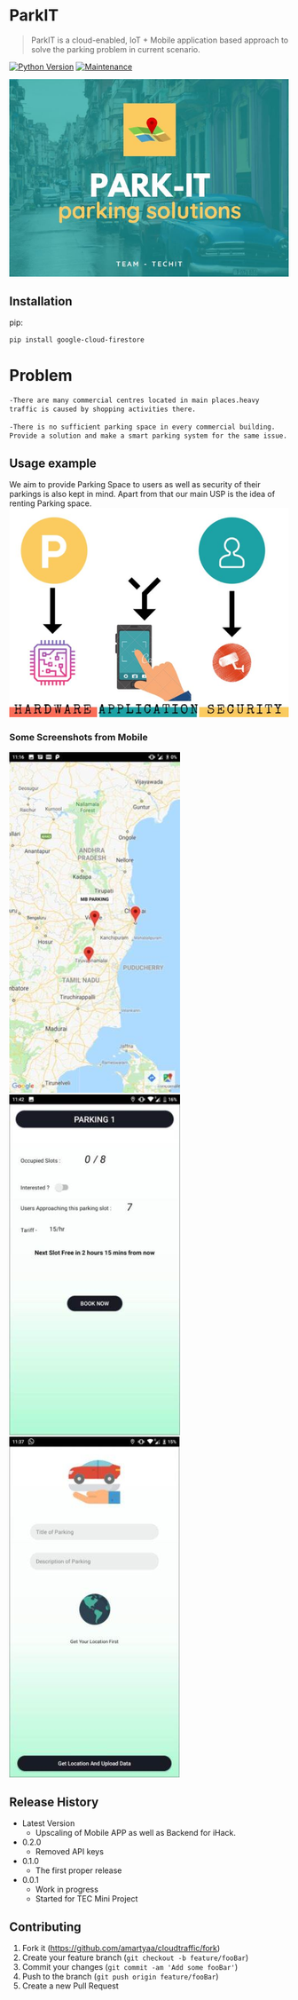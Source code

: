# ParkIT
> ParkIT is a cloud-enabled, IoT + Mobile application based approach to solve the parking problem in current scenario.

[![Python Version][python-image]][pip-url]
[![Maintenance](https://img.shields.io/badge/Maintained%3F-yes-green.svg)](https://GitHub.com/Naereen/StrapDown.js/graphs/commit-activity)

![](header.png)

## Installation

pip:

```sh
pip install google-cloud-firestore
```
# Problem

    -There are many commercial centres located in main places.heavy traffic is caused by shopping activities there. 

    -There is no sufficient parking space in every commercial building. Provide a solution and make a smart parking system for the same issue.

## Usage example

We aim to provide Parking Space to users as well as security of their parkings is also kept in mind.
Apart from that our main USP is the idea of renting Parking space.
![](1.JPG)

### Some Screenshots from Mobile
![](Picture1.jpg) ![](Picture2.jpg) ![](Picture3.jpg)






## Release History
* Latest Version
    * Upscaling of Mobile APP as well as Backend for iHack.
* 0.2.0
    * Removed API keys
* 0.1.0
    * The first proper release
* 0.0.1
    * Work in progress
    * Started for TEC Mini Project

## Contributing

1. Fork it (<https://github.com/amartyaa/cloudtraffic/fork>)
2. Create your feature branch (`git checkout -b feature/fooBar`)
3. Commit your changes (`git commit -am 'Add some fooBar'`)
4. Push to the branch (`git push origin feature/fooBar`)
5. Create a new Pull Request

<!-- Markdown link & img dfn's -->
[python-image]: https://img.shields.io/pypi/pyversions/google-cloud-firestore.svg?style=popout
[pip-url]: https://pypi.org/project/google-cloud-firestore/

